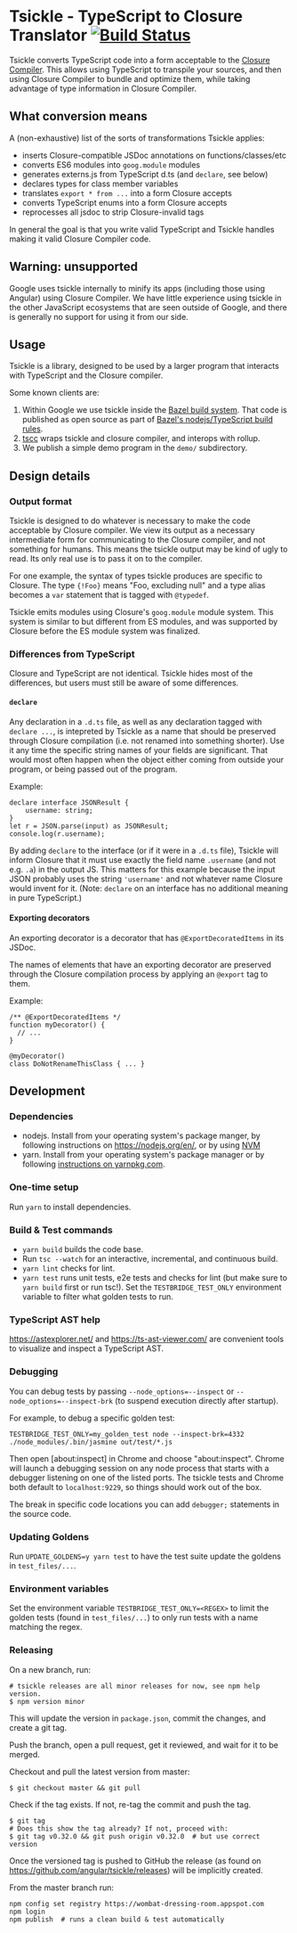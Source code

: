 # Tsickle - TypeScript to Closure Translator [![Build Status](https://github.com/angular/tsickle/actions/workflows/node.js.yml/badge.svg)](https://github.com/angular/tsickle/actions/workflows/node.js.yml)

Tsickle converts TypeScript code into a form acceptable to the [Closure
Compiler]. This allows using TypeScript to transpile your sources, and then
using Closure Compiler to bundle and optimize them, while taking advantage of
type information in Closure Compiler.

[closure compiler]: https://github.com/google/closure-compiler/

## What conversion means

A (non-exhaustive) list of the sorts of transformations Tsickle applies:

- inserts Closure-compatible JSDoc annotations on functions/classes/etc
- converts ES6 modules into `goog.module` modules
- generates externs.js from TypeScript d.ts (and `declare`, see below)
- declares types for class member variables
- translates `export * from ...` into a form Closure accepts
- converts TypeScript enums into a form Closure accepts
- reprocesses all jsdoc to strip Closure-invalid tags

In general the goal is that you write valid TypeScript and Tsickle handles
making it valid Closure Compiler code.

## Warning: unsupported

Google uses tsickle internally to minify its apps (including those using
Angular) using Closure Compiler. We have little experience using tsickle in the
other JavaScript ecosystems that are seen outside of Google, and there is
generally no support for using it from our side.

## Usage

Tsickle is a library, designed to be used by a larger program that interacts
with TypeScript and the Closure compiler.

Some known clients are:

1. Within Google we use tsickle inside the [Bazel build
   system](https://bazel.build/). That code is published as
   open source as part of [Bazel's nodejs/TypeScript
   build rules](https://bazelbuild.github.io/rules_nodejs/).
1. [tscc](https://github.com/theseanl/tscc) wraps tsickle and
   closure compiler, and interops with rollup.
1. We publish a simple demo program in the `demo/` subdirectory.

## Design details

### Output format

Tsickle is designed to do whatever is necessary to make the code acceptable by
Closure compiler. We view its output as a necessary intermediate form for
communicating to the Closure compiler, and not something for humans. This means
the tsickle output may be kind of ugly to read. Its only real use is to pass it
on to the compiler.

For one example, the syntax of types tsickle produces are specific to Closure.
The type `{!Foo}` means "Foo, excluding null" and a type alias becomes a `var`
statement that is tagged with `@typedef`.

Tsickle emits modules using Closure's `goog.module` module system. This system
is similar to but different from ES modules, and was supported by Closure before
the ES module system was finalized.

### Differences from TypeScript

Closure and TypeScript are not identical. Tsickle hides most of the
differences, but users must still be aware of some differences.

#### `declare`

Any declaration in a `.d.ts` file, as well as any declaration tagged with
`declare ...`, is intepreted by Tsickle as a name that should be preserved
through Closure compilation (i.e. not renamed into something shorter). Use it
any time the specific string names of your fields are significant. That would
most often happen when the object either coming from outside your program, or
being passed out of the program.

Example:

    declare interface JSONResult {
        username: string;
    }
    let r = JSON.parse(input) as JSONResult;
    console.log(r.username);

By adding `declare` to the interface (or if it were in a `.d.ts` file), Tsickle
will inform Closure that it must use exactly the field name `.username` (and not
e.g. `.a`) in the output JS. This matters for this example because the input
JSON probably uses the string `'username'` and not whatever name Closure would
invent for it. (Note: `declare` on an interface has no additional meaning in
pure TypeScript.)

#### Exporting decorators

An exporting decorator is a decorator that has `@ExportDecoratedItems` in its
JSDoc.

The names of elements that have an exporting decorator are preserved through
the Closure compilation process by applying an `@export` tag to them.

Example:

    /** @ExportDecoratedItems */
    function myDecorator() {
      // ...
    }

    @myDecorator()
    class DoNotRenameThisClass { ... }

## Development

### Dependencies

- nodejs. Install from your operating system's package manger, by following
  instructions on https://nodejs.org/en/, or by using
  [NVM](https://github.com/nvm-sh/nvm)
- yarn. Install from your operating system's package manager or by following
  [instructions on yarnpkg.com](https://yarnpkg.com/en/docs/install).

### One-time setup

Run `yarn` to install dependencies.

### Build & Test commands

- `yarn build` builds the code base.
- Run `tsc --watch` for an interactive, incremental, and continuous build.
- `yarn lint` checks for lint.
- `yarn test` runs unit tests, e2e tests and checks for lint (but make sure to
  `yarn build` first or run tsc!). Set the `TESTBRIDGE_TEST_ONLY` environment
  variable to filter what golden tests to run.

### TypeScript AST help

https://astexplorer.net/ and https://ts-ast-viewer.com/ are convenient tools to
visualize and inspect a TypeScript AST.

### Debugging

You can debug tests by passing `--node_options=--inspect` or
`--node_options=--inspect-brk` (to suspend execution directly after startup).

For example, to debug a specific golden test:

```shell
TESTBRIDGE_TEST_ONLY=my_golden_test node --inspect-brk=4332 ./node_modules/.bin/jasmine out/test/*.js
```

Then open [about:inspect] in Chrome and choose "about:inspect". Chrome will
launch a debugging session on any node process that starts with a debugger
listening on one of the listed ports. The tsickle tests and Chrome both default
to `localhost:9229`, so things should work out of the box.

The break in specific code locations you can add `debugger;` statements in the
source code.

### Updating Goldens

Run `UPDATE_GOLDENS=y yarn test` to have the test suite update the goldens in
`test_files/...`.

### Environment variables

Set the environment variable `TESTBRIDGE_TEST_ONLY=<REGEX>` to limit the golden
tests (found in `test_files/...`) to only run tests with a name matching the
regex.

### Releasing

On a new branch, run:

```
# tsickle releases are all minor releases for now, see npm help version.
$ npm version minor
```

This will update the version in `package.json`, commit the changes, and
create a git tag.

Push the branch, open a pull request, get it reviewed, and wait for it to be merged.

Checkout and pull the latest version from master:

```
$ git checkout master && git pull
```

Check if the tag exists. If not, re-tag the commit and push the tag.

```
$ git tag
# Does this show the tag already? If not, proceed with:
$ git tag v0.32.0 && git push origin v0.32.0  # but use correct version
```

Once the versioned tag is pushed to GitHub the release (as found on
https://github.com/angular/tsickle/releases) will be implicitly created.

From the master branch run:

```
npm config set registry https://wombat-dressing-room.appspot.com
npm login
npm publish  # runs a clean build & test automatically
```
